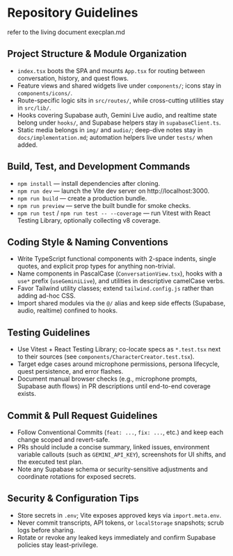 # Repository Guidelines

refer to the living document execplan.md

## Project Structure & Module Organization
- `index.tsx` boots the SPA and mounts `App.tsx` for routing between conversation, history, and quest flows.
- Feature views and shared widgets live under `components/`; icons stay in `components/icons/`.
- Route-specific logic sits in `src/routes/`, while cross-cutting utilities stay in `src/lib/`.
- Hooks covering Supabase auth, Gemini Live audio, and realtime state belong under `hooks/`, and Supabase helpers stay in `supabaseClient.ts`.
- Static media belongs in `img/` and `audio/`; deep-dive notes stay in `docs/implementation.md`; automation helpers live under `tests/` when added.

## Build, Test, and Development Commands
- `npm install` — install dependencies after cloning.
- `npm run dev` — launch the Vite dev server on http://localhost:3000.
- `npm run build` — create a production bundle.
- `npm run preview` — serve the built bundle for smoke checks.
- `npm run test` / `npm run test -- --coverage` — run Vitest with React Testing Library, optionally collecting v8 coverage.

## Coding Style & Naming Conventions
- Write TypeScript functional components with 2-space indents, single quotes, and explicit prop types for anything non-trivial.
- Name components in PascalCase (`ConversationView.tsx`), hooks with a `use*` prefix (`useGeminiLive`), and utilities in descriptive camelCase verbs.
- Favor Tailwind utility classes; extend `tailwind.config.js` rather than adding ad-hoc CSS.
- Import shared modules via the `@/` alias and keep side effects (Supabase, audio, realtime) confined to hooks.

## Testing Guidelines
- Use Vitest + React Testing Library; co-locate specs as `*.test.tsx` next to their sources (see `components/CharacterCreator.test.tsx`).
- Target edge cases around microphone permissions, persona lifecycle, quest persistence, and error flashes.
- Document manual browser checks (e.g., microphone prompts, Supabase auth flows) in PR descriptions until end-to-end coverage exists.

## Commit & Pull Request Guidelines
- Follow Conventional Commits (`feat: ...`, `fix: ...`, etc.) and keep each change scoped and revert-safe.
- PRs should include a concise summary, linked issues, environment variable callouts (such as `GEMINI_API_KEY`), screenshots for UI shifts, and the executed test plan.
- Note any Supabase schema or security-sensitive adjustments and coordinate rotations for exposed secrets.

## Security & Configuration Tips
- Store secrets in `.env`; Vite exposes approved keys via `import.meta.env`.
- Never commit transcripts, API tokens, or `localStorage` snapshots; scrub logs before sharing.
- Rotate or revoke any leaked keys immediately and confirm Supabase policies stay least-privilege.
